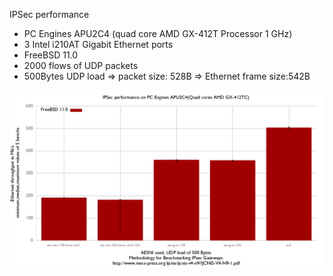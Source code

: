 IPSec performance
  - PC Engines APU2C4 (quad core AMD GX-412T Processor 1 GHz)
  - 3 Intel i210AT Gigabit Ethernet ports
  - FreeBSD 11.0
  - 2000 flows of UDP packets
  - 500Bytes UDP load => packet size: 528B => Ethernet frame size:542B

![IPSec performance with FreeBSD 11.0 on PC Engines APU2C4](graph.png)
